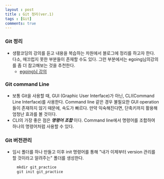 ```yaml
---
layout : post
title : Git 정리(ver.1)
tags : [Git]
comments: true
---
```

### Git 정리
- 생활코딩의 강의를 듣고 내용을 복습하는 차원에서 블로그에 정리를 하고자 한다. 다소, 매끄럽지 못한 부분들이 존재할 수도 있다. 그런 부분에서는 egoing님의강의를 좀 더 참고해보는 것을 추천한다.
  - [egoing님 강의](https://opentutorials.org/course/3839/22590)

### Git command Line
- 보통 Git을 사용할 때, GUI (Graphic User Interface)가 아닌, CLI(Command Line Interface)를 사용한다. Command line 같은 경우 불필요한 GUI operation들이 존재하지 않기 때문에, 속도가 빠르다. 만약 익숙해진다면, 단축키까지 활용해 엄청난 효과를 볼 것이다.
- CLI의 가장 좋은 점은 ***명령어 조합*** 이다. Command line에서 명령어를 조합하여 하나의 명령어처럼 사용할 수 있다.

### Git 버전관리
- 임시 폴더를 하나 만들고 이후 init 명령어를 통해 "내가 이제부터 version 관리를 할 것이라고 알려주는" 폴더를 생성한다.
  ```c
    mkdir git_practice
    git init git_practice
  ```
